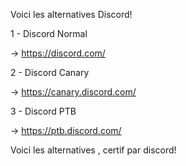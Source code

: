 Voici les alternatives Discord!

1 - Discord Normal


-> https://discord.com/


2 - Discord Canary


-> https://canary.discord.com/


3 - Discord PTB


-> https://ptb.discord.com/


Voici les alternatives , certif par discord!
